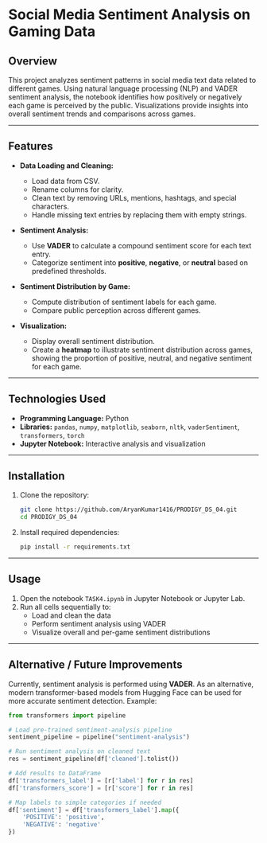 # Social Media Sentiment Analysis on Gaming Data

## Overview
This project analyzes sentiment patterns in social media text data related to different games. Using natural language processing (NLP) and VADER sentiment analysis, the notebook identifies how positively or negatively each game is perceived by the public. Visualizations provide insights into overall sentiment trends and comparisons across games.

---

## Features
- **Data Loading and Cleaning:**  
  - Load data from CSV.  
  - Rename columns for clarity.  
  - Clean text by removing URLs, mentions, hashtags, and special characters.  
  - Handle missing text entries by replacing them with empty strings.

- **Sentiment Analysis:**  
  - Use **VADER** to calculate a compound sentiment score for each text entry.  
  - Categorize sentiment into **positive**, **negative**, or **neutral** based on predefined thresholds.

- **Sentiment Distribution by Game:**  
  - Compute distribution of sentiment labels for each game.  
  - Compare public perception across different games.

- **Visualization:**  
  - Display overall sentiment distribution.  
  - Create a **heatmap** to illustrate sentiment distribution across games, showing the proportion of positive, neutral, and negative sentiment for each game.

---

## Technologies Used
- **Programming Language:** Python  
- **Libraries:** `pandas`, `numpy`, `matplotlib`, `seaborn`, `nltk`, `vaderSentiment`, `transformers`, `torch`  
- **Jupyter Notebook:** Interactive analysis and visualization  

---

## Installation
1. Clone the repository:
    ```bash
    git clone https://github.com/AryanKumar1416/PRODIGY_DS_04.git
    cd PRODIGY_DS_04
    ```
2. Install required dependencies:
    ```bash
    pip install -r requirements.txt
    ```

---

## Usage
1. Open the notebook `TASK4.ipynb` in Jupyter Notebook or Jupyter Lab.  
2. Run all cells sequentially to:  
   - Load and clean the data  
   - Perform sentiment analysis using VADER  
   - Visualize overall and per-game sentiment distributions  

---

## Alternative / Future Improvements

Currently, sentiment analysis is performed using **VADER**. As an alternative, modern transformer-based models from Hugging Face can be used for more accurate sentiment detection. Example:

```python
from transformers import pipeline

# Load pre-trained sentiment-analysis pipeline
sentiment_pipeline = pipeline("sentiment-analysis")

# Run sentiment analysis on cleaned text
res = sentiment_pipeline(df['cleaned'].tolist())

# Add results to DataFrame
df['transformers_label'] = [r['label'] for r in res]
df['transformers_score'] = [r['score'] for r in res]

# Map labels to simple categories if needed
df['sentiment'] = df['transformers_label'].map({
    'POSITIVE': 'positive',
    'NEGATIVE': 'negative'
})
